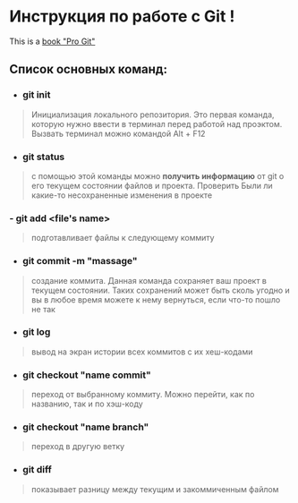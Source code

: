 # Инструкция по работе с Git !
This is a [book "Pro Git"](https://gbcdn.mrgcdn.ru/uploads/asset/4245110/attachment/d4eb8c232f8f2bdf4e42ba7cb49e0c50.pdf)

## Список основных команд:

- ### git init 
>Инициализация локального репозитория. Это первая команда, 
которую нужно ввести в терминал перед работой над 
проэктом. Вызвать терминал можно командой Alt + F12


- ### git status

>с помощью этой команды можно **получить информацию** от 
git о его текущем состоянии файлов и проекта. Проверить
Были ли какие-то несохраненные изменения в проекте

### - git add  <file's name> 


> подготавливает  файлы к следующему коммиту


- ### git commit -m "massage"

>создание коммита. Данная команда сохраняет ваш проект
> в текущем состоянии. Таких сохранений может быть 
> сколь угодно и вы в любое время можете к нему вернуться,
> если что-то пошло не так


- ### git log

>вывод на экран истории всех коммитов с их хеш-кодами


- ### git checkout "name commit"
> переход от выбранному коммиту. Можно перейти, как 
по названию, так и по хэш-коду

- ### git checkout "name branch" 
> переход в другую ветку

- ### git diff
> показывает разницу между текущим и закоммиченным 
> файлом

